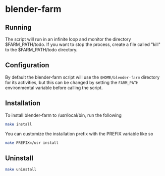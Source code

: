 # blender-farm

## Running
The script will run in an infinite loop and monitor the directory $FARM_PATH/todo. If you want to stop the process, create a file called "kill" to the $FARM_PATH/todo directory.

## Configuration
By default the blender-farm script will use the `$HOME/blender-farm` directory for its activities, but this can be changed by setting the `FARM_PATH` environmental variable before calling the script.

## Installation
To install blender-farm to /usr/local/bin, run the following
```sh
make install
```
You can customize the installation prefix with the PREFIX variable like so
```sh
make PREFIX=/usr install
```

## Uninstall
```sh
make uninstall
```
